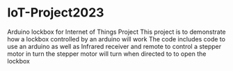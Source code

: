 # IoT-Project2023
Arduino lockbox for Internet of Things Project
This project is to demonstrate how a lockbox controlled by an arduino will work
The code includes code to use an arduino as well as Infrared receiver and remote to control a stepper motor
in turn the stepper motor will turn when directed to to open the lockbox
